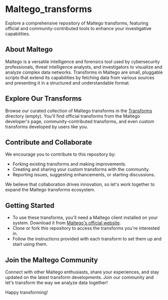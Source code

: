 # Maltego_transforms
Explore a comprehensive repository of Maltego transforms, featuring official and community-contributed tools to enhance your investigative capabilities.

## About Maltego

Maltego is a versatile intelligence and forensics tool used by cybersecurity professionals, threat intelligence analysts, and investigators to visualize and analyze complex data networks. Transforms in Maltego are small, pluggable scripts that extend its capabilities by fetching data from various sources and presenting it in a structured and understandable format.

## Explore Our Transforms

Browse our curated collection of Maltego transforms in the [Transforms](transforms/) directory (empty). You'll find official transforms from the Maltego developer's page, community-contributed transforms, and even custom transforms developed by users like you.

## Contribute and Collaborate

We encourage you to contribute to this repository by:
- Forking existing transforms and making improvements.
- Creating and sharing your custom transforms with the community.
- Reporting issues, suggesting enhancements, or starting discussions.

We believe that collaboration drives innovation, so let's work together to expand the Maltego transforms ecosystem.

## Getting Started

- To use these transforms, you'll need a Maltego client installed on your system. Download it from [Maltego's official website](https://www.maltego.com/).
- Clone or fork this repository to access the transforms you're interested in.
- Follow the instructions provided with each transform to set them up and start using them.

## Join the Maltego Community

Connect with other Maltego enthusiasts, share your experiences, and stay updated on the latest transform developments. Join our community and let's transform the way we analyze data together!

Happy transforming!

